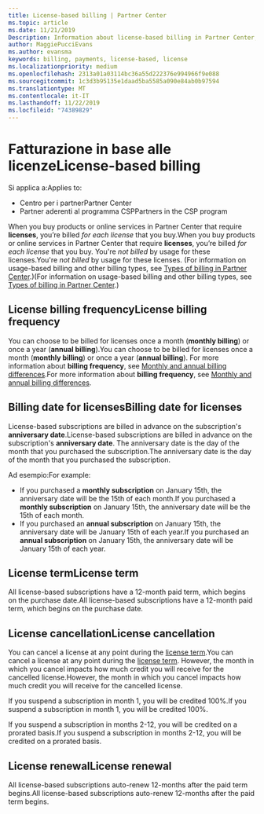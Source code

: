 ```yaml
---
title: License-based billing | Partner Center
ms.topic: article
ms.date: 11/21/2019
Description: Information about license-based billing in Partner Center, where you're billed per license (not by license usage).
author: MaggiePucciEvans
ms.author: evansma
keywords: billing, payments, license-based, license
ms.localizationpriority: medium
ms.openlocfilehash: 2313a01a03114bc36a55d222376e994966f9e088
ms.sourcegitcommit: 1c3d3b95135e1daad5ba5585a090e84ab0b97594
ms.translationtype: MT
ms.contentlocale: it-IT
ms.lasthandoff: 11/22/2019
ms.locfileid: "74389829"
---
```

# <a name="license-based-billing"></a><span data-ttu-id="f4b5d-104">Fatturazione in base alle licenze</span><span class="sxs-lookup"><span data-stu-id="f4b5d-104">License-based billing</span></span>

<span data-ttu-id="f4b5d-105">Si applica a:</span><span class="sxs-lookup"><span data-stu-id="f4b5d-105">Applies to:</span></span>

- <span data-ttu-id="f4b5d-106">Centro per i partner</span><span class="sxs-lookup"><span data-stu-id="f4b5d-106">Partner Center</span></span>
- <span data-ttu-id="f4b5d-107">Partner aderenti al programma CSP</span><span class="sxs-lookup"><span data-stu-id="f4b5d-107">Partners in the CSP program</span></span>

<span data-ttu-id="f4b5d-108">When you buy products or online services in Partner Center that require **licenses**, you’re billed *for each license* that you buy.</span><span class="sxs-lookup"><span data-stu-id="f4b5d-108">When you buy products or online services in Partner Center that require **licenses**, you’re billed *for each license* that you buy.</span></span> <span data-ttu-id="f4b5d-109">You're *not billed* by usage for these licenses.</span><span class="sxs-lookup"><span data-stu-id="f4b5d-109">You're *not billed* by usage for these licenses.</span></span> <span data-ttu-id="f4b5d-110">(For information on usage-based billing and other billing types, see [Types of billing in Partner Center](billing-different-types.md).)</span><span class="sxs-lookup"><span data-stu-id="f4b5d-110">(For information on usage-based billing and other billing types, see [Types of billing in Partner Center](billing-different-types.md).)</span></span>

## <a name="license-billing-frequency"></a><span data-ttu-id="f4b5d-111">License billing frequency</span><span class="sxs-lookup"><span data-stu-id="f4b5d-111">License billing frequency</span></span>

<span data-ttu-id="f4b5d-112">You can choose to be billed for licenses once a month (**monthly billing**) or once a year (**annual billing**).</span><span class="sxs-lookup"><span data-stu-id="f4b5d-112">You can choose to be billed for licenses once a month (**monthly billing**) or once a year (**annual billing**).</span></span> <span data-ttu-id="f4b5d-113">For more information about **billing frequency**, see [Monthly and annual billing differences](billing-annual-monthly.md).</span><span class="sxs-lookup"><span data-stu-id="f4b5d-113">For more information about **billing frequency**, see [Monthly and annual billing differences](billing-annual-monthly.md).</span></span>

## <a name="billing-date-for-licenses"></a><span data-ttu-id="f4b5d-114">Billing date for licenses</span><span class="sxs-lookup"><span data-stu-id="f4b5d-114">Billing date for licenses</span></span>

<span data-ttu-id="f4b5d-115">License-based subscriptions are billed in advance on the subscription's **anniversary date**.</span><span class="sxs-lookup"><span data-stu-id="f4b5d-115">License-based subscriptions are billed in advance on the subscription's **anniversary date**.</span></span> <span data-ttu-id="f4b5d-116">The anniversary date is the day of the month that you purchased the subscription.</span><span class="sxs-lookup"><span data-stu-id="f4b5d-116">The anniversary date is the day of the month that you purchased the subscription.</span></span>

<span data-ttu-id="f4b5d-117">Ad esempio:</span><span class="sxs-lookup"><span data-stu-id="f4b5d-117">For example:</span></span>

- <span data-ttu-id="f4b5d-118">If you purchased a **monthly subscription** on January 15th, the anniversary date will be the 15th of each month.</span><span class="sxs-lookup"><span data-stu-id="f4b5d-118">If you purchased a **monthly subscription** on January 15th, the anniversary date will be the 15th of each month.</span></span>
- <span data-ttu-id="f4b5d-119">If you purchased an **annual subscription** on January 15th, the anniversary date will be January 15th of each year.</span><span class="sxs-lookup"><span data-stu-id="f4b5d-119">If you purchased an **annual subscription** on January 15th, the anniversary date will be January 15th of each year.</span></span>

## <a name="license-term"></a><span data-ttu-id="f4b5d-120">License term</span><span class="sxs-lookup"><span data-stu-id="f4b5d-120">License term</span></span>

<span data-ttu-id="f4b5d-121">All license-based subscriptions have a 12-month paid term, which begins on the purchase date.</span><span class="sxs-lookup"><span data-stu-id="f4b5d-121">All license-based subscriptions have a 12-month paid term, which begins on the purchase date.</span></span>

## <a name="license-cancellation"></a><span data-ttu-id="f4b5d-122">License cancellation</span><span class="sxs-lookup"><span data-stu-id="f4b5d-122">License cancellation</span></span>

<span data-ttu-id="f4b5d-123">You can cancel a license at any point during the [license term](#license-term).</span><span class="sxs-lookup"><span data-stu-id="f4b5d-123">You can cancel a license at any point during the [license term](#license-term).</span></span> <span data-ttu-id="f4b5d-124">However, the month in which you cancel impacts how much credit you will receive for the cancelled license.</span><span class="sxs-lookup"><span data-stu-id="f4b5d-124">However, the month in which you cancel impacts how much credit you will receive for the cancelled license.</span></span>

<span data-ttu-id="f4b5d-125">If you suspend a subscription in month 1, you will be credited 100%.</span><span class="sxs-lookup"><span data-stu-id="f4b5d-125">If you suspend a subscription in month 1, you will be credited 100%.</span></span>

<span data-ttu-id="f4b5d-126">If you suspend a subscription in months 2-12, you will be credited on a prorated basis.</span><span class="sxs-lookup"><span data-stu-id="f4b5d-126">If you suspend a subscription in months 2-12, you will be credited on a prorated basis.</span></span>

## <a name="license-renewal"></a><span data-ttu-id="f4b5d-127">License renewal</span><span class="sxs-lookup"><span data-stu-id="f4b5d-127">License renewal</span></span>

<span data-ttu-id="f4b5d-128">All license-based subscriptions auto-renew 12-months after the paid term begins.</span><span class="sxs-lookup"><span data-stu-id="f4b5d-128">All license-based subscriptions auto-renew 12-months after the paid term begins.</span></span>
